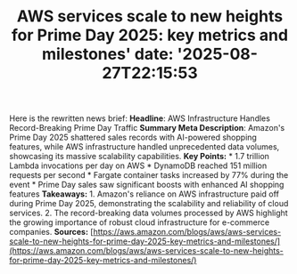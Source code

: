 ﻿---
title: "AWS services scale to new heights for Prime Day 2025: key metrics and milestones'
date: '2025-08-27T22:15:53"
category: "Markets"
summary: ""
slug: "aws services scale to new heights for prime day 2025 key met"
source_urls:
  - "https://aws.amazon.com/blogs/aws/aws-services-scale-to-new-heights-for-prime-day-2025-key-metrics-and-milestones/"
seo:
  title: "AWS services scale to new heights for Prime Day 2025: key metrics and milestones | Hash n Hedge'
  description: '"
  keywords: ["news", "markets", "brief"]
---
Here is the rewritten news brief:  **Headline**: AWS Infrastructure Handles Record-Breaking Prime Day Traffic  **Summary Meta Description**: Amazon's Prime Day 2025 shattered sales records with AI-powered shopping features, while AWS infrastructure handled unprecedented data volumes, showcasing its massive scalability capabilities.  **Key Points:**  * 1.7 trillion Lambda invocations per day on AWS * DynamoDB reached 151 million requests per second * Fargate container tasks increased by 77% during the event * Prime Day sales saw significant boosts with enhanced AI shopping features  **Takeaways:**  1. Amazon's reliance on AWS infrastructure paid off during Prime Day 2025, demonstrating the scalability and reliability of cloud services. 2. The record-breaking data volumes processed by AWS highlight the growing importance of robust cloud infrastructure for e-commerce companies.  **Sources:** [https://aws.amazon.com/blogs/aws/aws-services-scale-to-new-heights-for-prime-day-2025-key-metrics-and-milestones/](https://aws.amazon.com/blogs/aws/aws-services-scale-to-new-heights-for-prime-day-2025-key-metrics-and-milestones/) 
